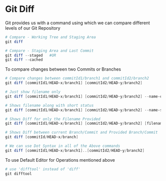# Git Diff

Git provides us with a command using which we can compare different levels of our Git Repository

```powershell
# Compare - Working Tree and Staging Area
git diff

# Compare - Staging Area and Last Commit
git diff --staged   #OR
git diff --cached
```

To compare changes between two Commits or Branches

```powershell
# Compare changes between commitId1/branch1 and commitId2/branch2
git diff [commitId1/HEAD~x/branch1] [commitId2/HEAD~y/branch2]

# Just show filename only
git diff [commitId1/HEAD~x/branch1] [commitId2/HEAD~y/branch2] --name-only

# Shows filename along with short status
git diff [commitId1/HEAD~x/branch1] [commitId2/HEAD~y/branch2] --name-status

# Shows Diff for only the Filename Provided
git diff [commitId1/HEAD~x/branch1] [commitId2/HEAD~y/branch2] [filename]

# Shows Diff between current Branch/Commit and Provided Branch/Commit
git diff [commitId/HEAD~x/branch]

# We can use Dot Syntax in all of the Above commands
git diff [commitId1/HEAD~x/branch1]..[commitId2/HEAD~y/branch2]
```

To use Default Editor for Operations mentioned above

```powershell
# use 'difftool' instead of 'diff'
git difftool
```
